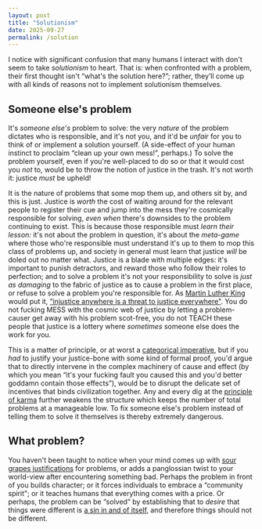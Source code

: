 ```yaml
---
layout: post
title: "Solutionism"
date: 2025-09-27
permalink: /solution
---
```


I notice with significant confusion that many humans I interact with don't seem to take *solutionism* to heart. That is: when confronted with a problem, their first thought isn't “what's the solution here?”; rather, they’ll come up with all kinds of reasons not to implement solutionism themselves.


## Someone else's problem


It's *someone else's* problem to solve: the very *nature* of the problem dictates who is responsible, and it's not you, and it'd be *unfair* for you to think of or implement a solution yourself. (A side-effect of your human instinct to proclaim “clean up your own mess!”, perhaps.) To solve the problem yourself, even if you're well-placed to do so or that it would cost you *not* to, would be to throw the notion of justice in the trash. It's not worth it: justice *must* be upheld!

It is the nature of problems that some mop them up, and others sit by, and this is just. Justice is *worth* the cost of waiting around for the relevant people to register their cue and jump into the mess they're cosmically responsible for solving, *even when* there's downsides to the problem continuing to exist. This is because those responsible must *learn their lesson:* it's not about the problem in question, it's about the *meta-game* where those who're responsible must understand it's up to them to mop this class of problems up, and society in general must learn that justice *will* be doled out no matter what. Justice is a blade with multiple edges: it's important to punish detractors, and reward those who follow their roles to perfection; and to solve a problem it's not your responsibility to solve is *just as damaging* to the fabric of justice as to cause a problem in the first place, or refuse to solve a problem you're responsible for. As [Martin Luther King](https://en.wikipedia.org/wiki/Martin_Luther_King_Jr.) would put it, [“injustice anywhere is a threat to justice everywhere"](https://en.wikipedia.org/wiki/Letter_from_Birmingham_Jail). You do not fucking MESS with the cosmic web of justice by letting a problem-causer get away with his problem scot-free, you do not TEACH these people that justice is a lottery where *sometimes* someone else does the work for you.

This is a matter of principle, or at worst a [categorical imperative](https://en.wikipedia.org/wiki/Categorical_imperative), but if you *had* to justify your justice-bone with some kind of formal proof, you'd argue that to directly intervene in the complex machinery of cause and effect (by which you mean “it's your fucking fault you caused this and you'd better goddamn contain those effects”), would be to disrupt the delicate set of incentives that binds civilization together. Any and every dig at the [principle of karma](https://en.wikipedia.org/wiki/Karma) further weakens the structure which keeps the number of total problems at a manageable low. To fix someone else's problem instead of telling them to solve it themselves is thereby extremely dangerous.


## What problem?


You haven't been taught to notice when your mind comes up with [sour grapes justifications](https://en.wikipedia.org/wiki/The_Fox_and_the_Grapes) for problems, or adds a panglossian twist to your world-view after encountering something bad. Perhaps the problem in front of you builds character; or it forces individuals to embrace a “community spirit"; or it teaches humans that everything comes with a price. Or perhaps, the problem can be “solved” by establishing that to *desire* that things were different is [a sin in and of itself](croissanthology.com/vanilla), and therefore things should not be different.
